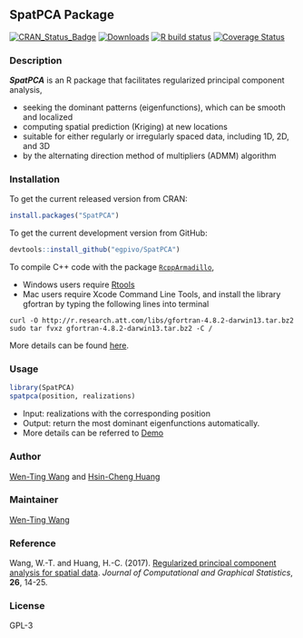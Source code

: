 ## SpatPCA Package

[![CRAN_Status_Badge](http://www.r-pkg.org/badges/version/SpatPCA)](https://CRAN.R-project.org/package=SpatPCA)
[![Downloads](http://cranlogs.r-pkg.org/badges/grand-total/SpatPCA)](https://CRAN.R-project.org/package=SpatPCA)
[![R build status](https://github.com/egpivo/SpatPCA/workflows/R-CMD-check/badge.svg)](https://github.com/egpivo/SpatPCA/actions)
[![Coverage Status](https://img.shields.io/codecov/c/github/egpivo/SpatPCA/master.svg)](https://codecov.io/github/egpivo/SpatpCA?branch=master)

### Description
***SpatPCA*** is an R package that facilitates regularized principal component analysis, 

* seeking the dominant patterns (eigenfunctions), which can be smooth and localized
* computing spatial prediction (Kriging) at new locations
* suitable for either regularly or irregularly spaced data, including 1D, 2D, and 3D
* by the alternating direction method of multipliers (ADMM) algorithm


### Installation
To get the current released version from CRAN:

```r
install.packages("SpatPCA")
```

To get the current development version from GitHub:

```r
devtools::install_github("egpivo/SpatPCA")
```
To compile C++ code with the package [`RcppArmadillo`](https://CRAN.R-project.org/package=RcppArmadillo),

 * Windows users require [Rtools](https://CRAN.R-project.org/bin/windows/Rtools/)
 * Mac users require Xcode Command Line Tools, and install the library gfortran by typing the following lines into terminal

```
curl -O http://r.research.att.com/libs/gfortran-4.8.2-darwin13.tar.bz2
sudo tar fvxz gfortran-4.8.2-darwin13.tar.bz2 -C /
```
More details can be found [here](http://thecoatlessprofessor.com/programming/rcpp-rcpparmadillo-and-os-x-mavericks-lgfortran-and-lquadmath-error/).

### Usage
```r
library(SpatPCA)
spatpca(position, realizations)
```
- Input: realizations with the corresponding position
- Output: return the most dominant eigenfunctions automatically.
- More details can be referred to [Demo](https://egpivo.github.io/SpatPCA/articles/)

### Author
[Wen-Ting Wang](https://www.linkedin.com/in/wen-ting-wang-6083a17b "Wen-Ting Wang") and [Hsin-Cheng Huang](http://www.stat.sinica.edu.tw/hchuang/ "Hsin-Cheng Huang")
 
### Maintainer
[Wen-Ting Wang](https://www.linkedin.com/in/wen-ting-wang-6083a17b "Wen-Ting Wang")

### Reference
Wang, W.-T. and Huang, H.-C. (2017). [Regularized principal component analysis for spatial data](https://arxiv.org/pdf/1501.03221v3.pdf, "Regularized principal component analysis for spatial data"). *Journal of Computational and Graphical Statistics*, **26**, 14-25.
 
### License
  GPL-3
